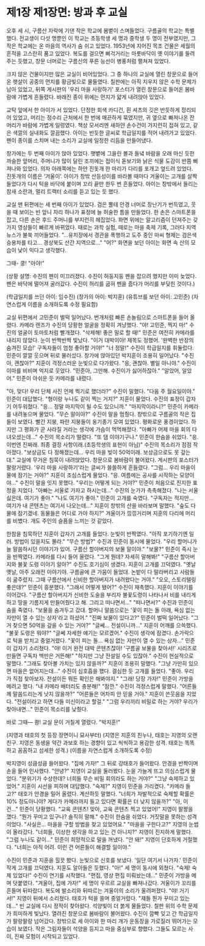 # 제1장 제1장면: 방과 후 교실

오후 세 시, 구름산 자락에 기댄 작은 학교에 봄볕이 스며들었다.
구름골의 학교는 특별했다. 전교생이 다섯 명뿐인 이 학교는 초등학생 세 명과 중학생 두 명이 전부였지만, 그 작은 학교에는 온 마을의 역사가 숨 쉬고 있었다. 1953년에 지어진 목조 건물은 세월의 흔적을 고스란히 품고 있었다. 복도를 걸으면 삐걱거리는 마룻바닥이 옛 이야기를 들려주는 듯했고, 창문 너머로는 구름산의 푸른 능선이 병풍처럼 펼쳐져 있었다.

크지 않은 건물이지만 많은 교실이 비어있었다. 그 중 하나의 교실에 열린 창문으로 들어온 햇살이 공중의 먼지를 황금빛으로 물들였다. 칠판에는 아직 지우지 않은 수학 문제가 남아 있었고, 뒤쪽 게시판의 '우리 마을 사랑하기' 포스터가 열린 창문으로 들어온 봄바람에 가볍게 흔들렸다. 바래진 종이 위에는 먼지가 얇게 내려앉아 있었다.

교탁 앞에서 한 아이가 서 있었다. 단정한 회색 카디건, 흰 셔츠의 깃은 반듯하게 정리되어 있었고, 머리는 정수리 근처에서 한 번에 매끈하게 묶였지만, 귀 옆으로 빠져나온 잔머리가 바람에 가볍게 일렁였다. 책상 모서리엔 새하얀 손수건이 가지런히 접혀 있고, 같은 색깔의 실내화도 깔끔했다. 아이는 반듯한 글씨로 학급일지를 적어 내려가고 있었다. 펜이 종이를 스치며 내는 소리가 교실에 일정한 리듬을 만들어냈다.

창가에는 두 번째 아이가 앉아 있었다. 햇볕에 그을린 볼과 들녘 바람을 오래 마신 듯한 까슬한 앞머리, 주머니가 많이 달린 조끼에는 접이식 돋보기와 낡은 식물 도감이 반쯤 삐져나와 있었다. 의자 아래쪽에는 하얀 진돗개 한 마리가 다리를 포개고 엎드려 있었다. 진돗개의 이름은 ‘겨울이’. 아이가 창밖 산등성이를 바라볼 때마다 겨울이는 고개를 살짝 들었다가 다시 턱을 바닥에 붙이며 꼬리 끝만 한두 번 흔들었다. 아이는 창밖에서 들리는 참새 소란과, 멀리 트랙터 소리를 듣고 있는 듯 했다.

교실 맨 뒤편에는 세 번째 아이가 있었다. 검은 뿔테 안경 너머로 장난기가 번득였고, 웃을 때 보이는 빈 앞니 자리 하나가 표정에 늘 허술한 틈을 만들었다. 한 손은 스마트폰을 잡고, 다른 손은 후드 주머니를 부지런히 헤집었다. 화면 위에는 알고리즘이 던져주는 갖가지 영상들이 빠르게 바뀌었다. 때로는 과학 실험, 때로는 마을 축제 기록, 그러다 지역 뉴스가 불쑥 끼어들었다.
"...유치장에서 경관을 폭행하고 도주 중인 마씨 형제는 검은색 승용차를 타고... 경상북도 산간 지역으로..."
"어?" 화면을 보던 아이는 화면 속 산의 모습이 낯이 익다고 생각했다.

그때-
쿵!
"아야!"

(상황 설명: 수진의 펜이 미끄러졌다. 수진이 허둥지둥 펜을 잡으려 했지만 이미 늦었다. 펜은 바닥에 떨어져 굴러갔다. 수진이 허리를 굽혀 펜을 줍다가 머리를 부딪힌 것이다.)

(학급일지를 쓰던 아이: 임수진)
(창가의 아이: 박지훈)
(유튜브를 보던 아이: 고민준)
(자연스럽게 이름을 소개하도록 수정 필요함)

교실 뒤편에서 고민준이 벌떡 일어났다. 번개처럼 빠른 손놀림으로 스마트폰을 들어 올렸다. 카메라 렌즈가 수진의 당황한 얼굴을 정확히 겨냥했다.
"야! 고민준, 찍지 마!" 수진의 얼굴이 토마토처럼 빨개졌다. "삭제해! 좋은 말로 할 때!"
민준은 여전히 카메라를 내리지 않았다. 눈이 반짝반짝 빛났다.
"이거 대박이야! 제목도 정했어. '완벽한 반장의 숨겨진 모습!' 구독자들이 엄청 좋아할 거야!"
"너 정말!" 수진이 학급일지를 휘둘렀다. 민준이 깔깔 웃으며 뒤로 물러섰다.
창가에 앉아있던 박지훈이 조용히 일어났다.
"수진아, 괜찮아?" 지훈이 걱정스러운 눈빛으로 다가왔다.
"응, 괜찮아. 별일 아니야." 수진이 이마를 비비며 억지로 웃었다.
"민준아, 그만해. 수진이가 싫어하잖아." 
"알았어, 알았어." 민준이 아쉬운 듯 카메라를 내렸다.

"아, 맞다! 우리 단체 사진 언제 찍기로 했더라?" 수진이 말했다.
"다음 주 월요일이야." 민준이 대답했다.
"형이랑 누나도 같이 찍는 거지?" 지훈이 물었다.
수진의 표정이 갑자기 어두워졌다. "응... 정말 마지막이 될 수도 있으니까."
"마지막이라니?" 민준이 카메라를 내려놓으며 물었다. "무슨 말이야?"
수진이 말을 멈췄다. 창밖으로 구름골의 작은 집들이 보였다. 빨간 지붕, 파란 지붕들이 옹기종기 모여 있었다. 평화로운 풍경이었다. 하지만 그 평화가 곧 사라질 거라는 생각에 가슴이 먹먹해졌다.
"아빠가 어제 마을 회의 다녀오셨는데..." 수진의 목소리가 떨렸다.
"또 댐 이야기구나." 민준이 한숨을 쉬었다.
"응. 이번엔 진짜래. 최종 결정 사항이래.(초등학생의 표현이 아님)" 수진의 목소리가 점점 작아졌다. "보상금도 다 정해졌는데... 우리 마을 빚이 50억이래. 보상금으로도 못 갚는대."
교실에 무거운 침묵이 내려앉았다. 
창문으로 봄바람이 불어왔다. 게시판의 포스터가 팔랑거렸다. '우리 마을 사랑하기'라는 글씨가 쓸쓸하게 흔들렸다.
"그럼... 우리 마을이 물에 잠기는 거야?" 지훈이 조심스럽게 물었다.
"응. 여름에는 공사를 시작하는 모양이야..." 수진이 말을 잇지 못했다.
"우리는 어떻게 되는 거야?" 민준이 처음으로 진지한 표정을 지었다.
"아빠는 서울로 가자고 하시는데..." 수진의 눈가가 촉촉해졌다. "나는 서울 싫은데. 여기가 좋아."
"나도 여기가 좋아." 민준이 고개를 숙였다. "구독자는 적지만... 여기가 내 콘텐츠는 여기서 나오는데..."
지훈이 창밖의 산을 바라보며 말했다. "숲도 다 물에 잠기겠네. 동물들은 어디로 가야 하지?"
겨울이가 낑낑거리며 지훈의 다리에 머리를 비볐다. 개도 주인의 슬픔을 느끼는 것 같았다.

한참을 침묵하던 지훈이 갑자기 고개를 들었다. 눈빛이 반짝였다. "아직 포기하기엔 일러. 방법이 있을지도 몰라."
"무슨 방법?" 수진과 민준이 동시에 물었다.
"우리 할머니가 늘 말씀하시던 이야기가 있어. 구름산 할아버지의 보물 말이야."
"보물?" 민준이 즉시 눈을 반짝였다. 카메라를 다시 들어 올렸다. "그게 뭔데? 자세히 말해봐!"
"구름산 할아버지와 불꽃 도령 이야기 알아?"
수진도 호기심이 생겼다.
지훈이 고개를 끄덕였다.
"옛날 옛날, 아주 오래전 이야기야. 구름골에 큰 가뭄이 들었대. 논밭이 다 말라버리고 사람들이 굶주렸지. 그때 구름산에서 신비한 할아버지가 내려왔다는 거야."
"오오, 스토리텔링 좋은데?" 민준이 흥분했다.
"그래서 어떻게 됐어?" 수진이 재촉했다.
지훈이 이야기를 이어갔다.
"구름산 할아버지가 신비한 도술을 부리자 불꽃도령이 나타나서 비를 내리게 하고 땅을 기름지게 만들어줬다고 해. 그리고 떠나면서..."
"떠나면서?" 수진과 민준이 숨을 죽였다.
"보물을 숨겨두고 갔대. 할머니 말씀으로는 '꽃이 피는 돌 아래, 욕심 없는 자만이 열 수 있는 상자'라고 하셨어."
"진짜 보물이 있다고?" 민준이 벌떡 일어났다. "그거 찾으면 50억을 갚을 수 있는 거야?"
"글쎄... 전설이니까..." 지훈이 어깨를 으쓱했다.
"불꽃 도령은 뭐야?"
"글쎄 자세한 얘기는 모르겠어."
수진이 생각에 잠겼다. 손가락으로 턱을 받치고 중얼거렸다.
"꽃이 피는 돌... 욕심 없는 자만이 열 수 있는 상자..."
민준이 갑자기 소리쳤다.
"야! 이거 완전 대박 콘텐츠잖아! '구름골 보물을 찾아서!' 시리즈로 만들면 구독자 백만은 거뜬해!"
"하지만 그냥 전설일 수도 있잖아." 수진이 현실적으로 말했다.
"그래도 찾아볼 가치는 있지 않을까?" 지훈이 조용히 말했다. "그냥 가만히 있으면 마을은 없어지는데..."
수진이 심호흡을 했다. 결심한 듯 고개를 들었다.
"좋아. 우리가 직접 찾아보자. 전설이든 뭐든 확인은 해봐야지."
"그래! 당장 가자!" 민준이 가방을 메려고 했다. "내 카메라 배터리도 충분해!"
"잠깐." 수진이 걱정스럽게 말했다. "어른들께 말씀드리는게 낫지 않을까?"
"어른들은 어차피 안 믿을 거야." 지훈이 쓴웃음을 지었다. "전설이라고 하면 다들 미신이라고 할걸."
"그럼 우리끼리 비밀로 하는 거야? 우리가 찾아내면..." 민준이 목소리를 낮췄다.

바로 그때—
쾅!
교실 문이 거칠게 열렸다.
"박지훈!"

(지영과 태호의 첫 등장 장면이니 묘사부터)
(지영은 지훈의 친누나, 태호는 지영의 오랜 친구. 지영은 동생을 약간 과보호 하는 경향이 있고 씩씩하고 용감한 성격. 태호는 똑똑하고 꼼꼼하고 섬세한 성격.)
(이름을 자연스럽게 소개하도록 수정)

박지영이 성큼성큼 들어왔다.
"집에 가자!"
그 뒤로 강태호가 들어왔다. 안경을 반짝이며 손을 들어 인사했다. "안녕?"
지영이 교실을 둘러봤다. 눈을 가늘게 뜨고 의심스럽게 물었다.
"분위기가 수상한데? 너희들 무슨 비밀 회의라도 하는 거야?"
"그냥 숙제하고 있었어." 지훈이 시선을 피하며 대답했다.
"숙제?" 지영이 민준을 가리켰다. "카메라 들고?"
태호가 안경을 밀어 올렸다. 계산하듯 말했다.
"너희가 자발적으로 숙제할 확률은 10% 정도아니야? 게다가 카메라까지 들고 있다면 확률은 더 낮지 않을까?"
"아, 이건..." 민준이 당황했다. "교육 콘텐츠! 맞아, 교육 콘텐츠 찍고 있었어!"
지영이 팔짱을 꼈다. "뭔가 꾸미고 있구나? 솔직히 말해."
수진이 한숨을 쉬었다. 거짓말을 못하는 성격이었다.
"사실은... 마을을 구할 방법을 찾고 있었어요."
"마을을 구한다고?" 지영의 눈썹이 올라갔다. "너희들, 이상한 생각을 하고 있는 건 아니지?" 지영이 진지하게 말했다.
"그럼 누나도 같이..." 민준이 희망적으로 말을 꺼냈다.
"안 돼!" 지영이 단호하게 거절했다. "너희는 아직 어려. 이런 건 어른들이 해결할 일이야."

수진이 민준과 지훈을 힐끗 봤다. 눈빛으로 신호를 보냈다.
'일단 여기서 나가자.'
민준이 작게 고개를 끄덕였다. 지훈도 알아들은 듯했다.
"아!" 세 명이 동시에 외쳤다.
"숙제! 숙제 있었다!" 수진이 연기를 시작했다.
"편집, 영상 편집 미뤄놨는데..." 민준이 가방을 메며 덧붙였다.
"겨울아, 집에 가자!"
세 명이 우르르 교실을 빠져나갔다. 겨울이가 꼬리를 흔들며 뒤따랐다. 복도에 발소리와 뒤따르는 겨울이의 소리가 울려퍼졌다.
"야! 거기 서!" 지영이 뒤에서 소리쳤다.
태호가 턱을 쓸며 중얼거렸다.
"쟤들 뭔가 꾸미고 있는데..."
빈 교실에 다시 정적이 찾아왔다. 
석양빛이 더 붉게 물들었다. 칠판 위의 수학 문제가 희미하게 빛났다. 열려진 창문으로 봄바람이 불어왔다. 수진이 깜빡 잊고 간 학급일지가 팔랑팔랑 넘어갔다.
창밖으로 세 아이와 한 마리 개가 운동장을 가로질러 뛰어가는 모습이 보였다. 작은 그림자들이 석양을 등지고 마을 중심부로 향했다. 
그들도 모르는 사이, 진짜 모험이 시작되고 있었다.
